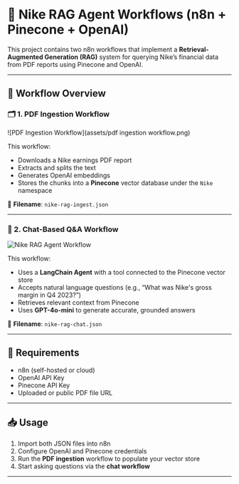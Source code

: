 # 🏃 Nike RAG Agent Workflows (n8n + Pinecone + OpenAI)

This project contains two n8n workflows that implement a **Retrieval-Augmented Generation (RAG)** system for querying Nike’s financial data from PDF reports using Pinecone and OpenAI.

---

## 📌 Workflow Overview

### 🗂️ 1. PDF Ingestion Workflow

![PDF Ingestion Workflow](assets/pdf ingestion workflow.png)

This workflow:
- Downloads a Nike earnings PDF report
- Extracts and splits the text
- Generates OpenAI embeddings
- Stores the chunks into a **Pinecone** vector database under the `Nike` namespace

📄 **Filename**: `nike-rag-ingest.json`

---

### 💬 2. Chat-Based Q&A Workflow

![Nike RAG Agent Workflow](assets/nike%20rag%20agent%20workflow.png)

This workflow:
- Uses a **LangChain Agent** with a tool connected to the Pinecone vector store
- Accepts natural language questions (e.g., “What was Nike's gross margin in Q4 2023?”)
- Retrieves relevant context from Pinecone
- Uses **GPT-4o-mini** to generate accurate, grounded answers

📄 **Filename**: `nike-rag-chat.json`

---

## 🔧 Requirements

- n8n (self-hosted or cloud)
- OpenAI API Key
- Pinecone API Key
- Uploaded or public PDF file URL

---

## 📥 Usage

1. Import both JSON files into n8n
2. Configure OpenAI and Pinecone credentials
3. Run the **PDF ingestion** workflow to populate your vector store
4. Start asking questions via the **chat workflow**

---


